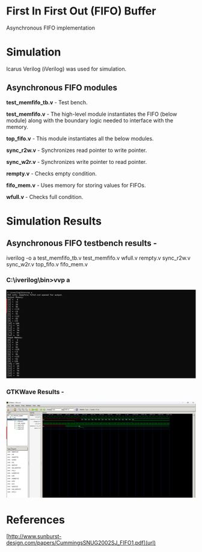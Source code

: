 # First In First Out (FIFO) Buffer 
 Asynchronous FIFO implementation
 
 # Simulation
 Icarus Verilog (iVerilog) was used for simulation.  
 
## Asynchronous FIFO modules

**test_memfifo_tb.v** - Test bench. 

**test_memfifo.v** - The high-level module instantiates the FIFO (below module) along with the boundary logic needed to interface with the memory. <br />

**top_fifo.v** - This module instantiates all the below modules. <br />

**sync_r2w.v** - Synchronizes read pointer to write pointer. <br />

**sync_w2r.v** - Synchronizes write pointer to read pointer. <br />

**rempty.v**  - Checks empty condition. <br />

**fifo_mem.v** - Uses memory for storing values for FIFOs. <br />

**wfull.v**    - Checks full condition. <br />

 
# Simulation Results
## Asynchronous FIFO testbench results -<br/>
iverilog -o a test_memfifo_tb.v test_memfifo.v wfull.v rempty.v sync_r2w.v sync_w2r.v top_fifo.v fifo_mem.v<br/>
### C:\iverilog\bin>vvp a<br/>
![](https://github.com/MANISHBMK10/FIFO/blob/main/verilog.png)
### GTKWave Results -
![](https://github.com/MANISHBMK10/FIFO/blob/main/gtk_fifofinal.png)


# References
[http://www.sunburst-design.com/papers/CummingsSNUG2002SJ_FIFO1.pdf](url)
